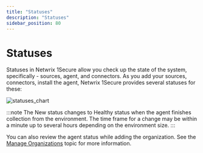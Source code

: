 ```yaml
---
title: "Statuses"
description: "Statuses"
sidebar_position: 80
---
```


# Statuses

Statuses in Netwrix 1Secure allow you check up the state of the system, specifically - sources,
agent, and connectors. As you add your sources, connectors, install the agent, Netwrix 1Secure
provides several statuses for these:

![statuses_chart](/images/1secure/admin/statuses_chart.webp)

:::note
The New status changes to Healthy status when the agent finishes collection from the
environment. The time frame for a change may be within a minute up to several hours depending on the
environment size.
:::


You can also review the agent status while adding the organization. See the
[Manage Organizations](/docs/1secure/admin/organizations/overview.md) topic for more information.
